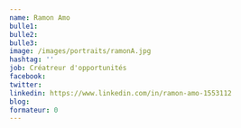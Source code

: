 ```yaml
---
name: Ramon Amo
bulle1:  
bulle2:  
bulle3: 
image: /images/portraits/ramonA.jpg
hashtag: ''
job: Créatreur d'opportunités
facebook: 
twitter: 
linkedin: https://www.linkedin.com/in/ramon-amo-1553112
blog: 
formateur: 0
---
```


